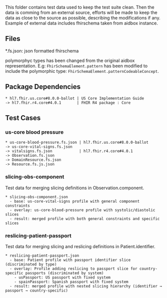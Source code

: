This folder contains test data used to keep the test suite clean. Then the data is comming from an external source, efforts will be made to keep the data as close to the source as possible, describing the modifications if any. Example of external data includes fhirschema taken from aidbox instance.

## Files

*.fs.json: json formatted fhirschema

polymorphyc types has been changed from the original aidbox representation. E.g: `FhirSchemaElement.pattern` has been modified to include the polymorphic type: `FhirSchemaElement.patternCodeableConcept`.

## Package Dependencies

```
* hl7.fhir.us.core#8.0.0-ballot | US Core Implementation Guide
-> hl7.fhir.r4.core#4.0.1       | FHIR R4 package : Core
```

## Test Cases

### us-core blood pressure

```
* us-core-blood-pressure.fs.json | hl7.fhir.us.core#8.0.0-ballot
-> us-core-vital-signs.fs.json
-> vitalsigns.fs.json            | hl7.fhir.r4.core#4.0.1
-> Observation.fs.json
-> DomainResource.fs.json
-> Resource.fs.js.json
```

### slicing-obs-component

Test data for merging slicing definitions in Observation.component.

```
* slicing-obs-component.json
  - base: us-core-vital-signs profile with general component constraints
  - overlay: us-core-blood-pressure profile with systolic/diastolic slices
  - result: merged profile with both general constraints and specific slices
```

### reslicing-patient-passport

Test data for merging slicing and reslicing definitions in Patient.identifier.

```
* reslicing-patient-passport.json
  - base: Patient profile with passport identifier slice (discriminated by type)
  - overlay: Profile adding reslicing to passport slice for country-specific passports (discriminated by system)
    - usPassport: US passport with fixed system
    - spainPassport: Spanish passport with fixed system
  - result: merged profile with nested slicing hierarchy (identifier → passport → country-specific)
```